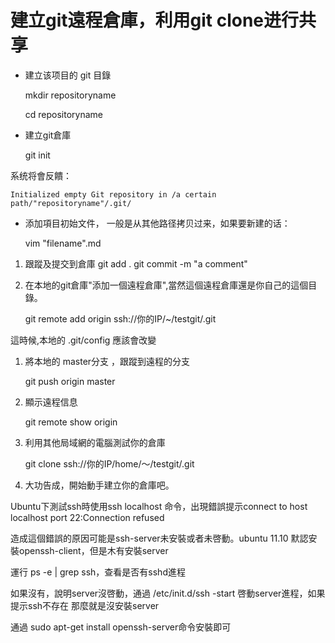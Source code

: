 # 建立git遠程倉庫，利用git clone进行共享

- 建立该项目的 git 目錄

    mkdir repositoryname

    cd repositoryname

- 建立git倉庫

    git init

系统将會反饋：

    Initialized empty Git repository in /a certain path/"repositoryname"/.git/

- 添加項目初始文件， 一般是从其他路径拷贝过来，如果要新建的话：

    vim "filename".md

1. 跟蹤及提交到倉庫
    git add .
    git commit -m "a comment"

1. 在本地的git倉庫"添加一個遠程倉庫",當然這個遠程倉庫還是你自己的這個目錄。

    git remote add origin ssh://你的IP/~/testgit/.git

這時候,本地的 .git/config 應該會改變

1. 將本地的 master分支 ，跟蹤到遠程的分支

    git push origin master

1. 顯示遠程信息

    git remote show origin

1. 利用其他局域網的電腦測試你的倉庫

    git clone ssh://你的IP/home/～/testgit/.git

1. 大功告成，開始動手建立你的倉庫吧。

Ubuntu下測試ssh時使用ssh localhost 命令，出現錯誤提示connect to host localhost port 22:Connection refused

造成這個錯誤的原因可能是ssh-server未安裝或者未啓動。ubuntu 11.10 默認安裝openssh-client，但是木有安裝server

運行 ps -e | grep ssh，查看是否有sshd進程

如果沒有，說明server沒啓動，通過 /etc/init.d/ssh -start 啓動server進程，如果提示ssh不存在 那麼就是沒安裝server

通過 sudo apt-get install openssh-server命令安裝即可